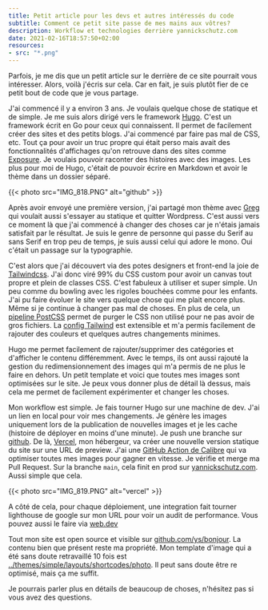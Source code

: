 ```yaml
---
title: Petit article pour les devs et autres intéressés du code
subtitle: Comment ce petit site passe de mes mains aux vôtres?
description: Workflow et technologies derrière yannickschutz.com
date: 2021-02-16T18:57:50+02:00
resources:
- src: "*.png"
---
```


Parfois, je me dis que un petit article sur le derrière de ce site pourrait vous intéresser. Alors, voilà j'écris sur cela. Car en fait, je suis plutôt fier de ce petit bout de code que je vous partage. 

J'ai commencé il y a environ 3 ans. Je voulais quelque chose de statique et de simple. Je me suis alors dirigé vers le framework [Hugo](https://gohugo.io). C'est un framework écrit en Go pour ceux qui connaissent. Il permet de facilement créer des sites et des petits blogs. J'ai commencé par faire pas mal de CSS, etc. Tout ça pour avoir un truc propre qui était perso mais avait des fonctionnalités d'affichages qu'on retrouve dans des sites comme [Exposure](https://exposure.co). Je voulais pouvoir raconter des histoires avec des images. Les plus pour moi de Hugo, c'était de pouvoir écrire en Markdown et avoir le thème dans un dossier séparé.

{{< photo src="IMG_818.PNG" alt="github" >}}

Après avoir envoyé une première version, j'ai partagé mon thème avec [Greg](https://gregorymignard.com) qui voulait aussi s'essayer au statique et quitter Wordpress. C'est aussi vers ce moment là que j'ai commencé à changer des choses car je n'étais jamais satisfait par le résultat. Je suis le genre de personne qui passe du Serif au sans Serif en trop peu de temps, je suis aussi celui qui adore le mono. Oui c'était un passage sur la typographie.

C'est alors que j'ai découvert via des potes designers et front-end la joie de [Tailwindcss](https://tailwindcss.com). J'ai donc viré 99% du CSS custom pour avoir un canvas tout propre et plein de classes CSS. C'est fabuleux à utiliser et super simple. Un peu comme du bowling avec les rigoles bouchées comme pour les enfants. J'ai pu faire évoluer le site vers quelque chose qui me plait encore plus. Même si je continue à changer pas mal de choses. En plus de cela, un [pipeline PostCSS](https://github.com/ys/bonjour/blob/main/themes/simple/postcss.config.js) permet de purger le CSS non utilisé pour ne pas avoir de gros fichiers. La [config Tailwind](https://github.com/ys/bonjour/blob/main/themes/simple/tailwind.config.js) est extensible et m'a permis facilement de rajouter des couleurs et quelques autres changements minimes.

Hugo me permet facilement de rajouter/supprimer des catégories et d'afficher le contenu différemment. Avec le temps, ils ont aussi rajouté la gestion du redimensionnement des images qui m'a permis de ne plus le faire en dehors. Un petit template et voici que toutes mes images sont optimisées sur le site. Je peux vous donner plus de détail là dessus, mais cela me permet de facilement expérimenter et changer les choses.

Mon workflow est simple. Je fais tourner Hugo sur une machine de dev. J'ai un lien en local pour voir mes changements. Je génère les images uniquement lors de la publication de nouvelles images et je les cache (histoire de déployer en moins d'une minute). Je push une branche sur [github](https://github.com/ys/bonjour). De là, [Vercel](https://vercel.com), mon hébergeur, va créer une nouvelle version statique du site sur une URL de preview. J'ai une [GitHub Action de Calibre](https://calibreapp.com/blog/compress-images-in-prs) qui va optimiser toutes mes images pour gagner en vitesse. Je vérifie et merge ma Pull Request. Sur la branche `main`, cela finit en prod sur [yannickschutz.com](https://yannickschutz.com). Aussi simple que cela.


{{< photo src="IMG_819.PNG" alt="vercel" >}}


A côté de cela, pour chaque déploiement, une integration fait tourner lighthouse de google sur mon URL pour voir un audit de performance. Vous pouvez aussi le faire via [web.dev](https://web.dev)

Tout mon site est open source et visible sur [github.com/ys/bonjour](https://github.com/ys/bonjour). La contenu bien que présent reste ma propriété. Mon template d'image qui a été sans doute retravaillé 10 fois est [../themes/simple/layouts/shortcodes/photo](https://github.com/ys/bonjour/blob/main/themes/simple/layouts/shortcodes/photo.html). Il peut sans doute être re optimisé, mais ça me suffit.

Je pourrais parler plus en détails de beaucoup de choses, n'hésitez pas si vous avez des questions.

